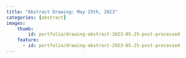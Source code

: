 ```yaml
---
title: "Abstract Drawing: May 25th, 2023"
categories: [abstract]
images:
    thumb:
        id: portfolio/drawing-abstract-2023-05-25-post-processed
    feature:
      - id: portfolio/drawing-abstract-2023-05-25-post-processed
---
```

